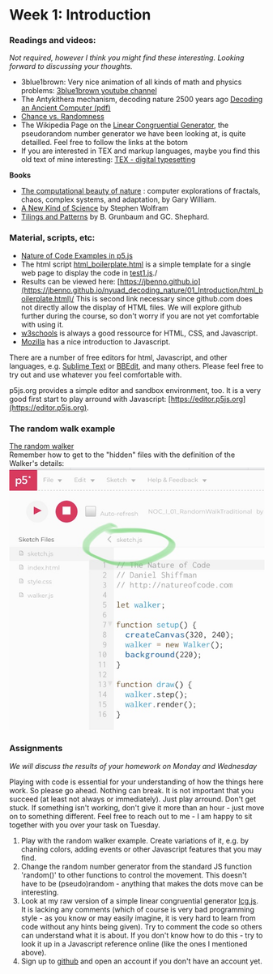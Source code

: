# Week 1: Introduction

### Readings and videos:
*Not required, however I think you might find these interesting. Looking forward to discussing your thoughts.*

- 3blue1brown: Very nice animation of all kinds of math and physics problems:
[3blue1brown youtube channel](https://www.youtube.com/channel/UCYO_jab_esuFRV4b17AJtAw/featured)
- The Antykithera mechanism, decoding nature 2500 years ago
[Decoding an Ancient Computer (pdf)](http://www.cs.virginia.edu/~robins/Decoding_an_Ancient_Computer.pdf)
- [Chance vs. Randomness](https://plato.stanford.edu/entries/chance-randomness/)
- The Wikipedia Page on the [Linear Congruential Generator](https://en.wikipedia.org/wiki/Linear_congruential_generator), the pseudorandom number generator we have been looking at, is quite detailled. Feel free to follow the links at the botom 
- If you are interested in TEX and markup languages, maybe you find this old text of mine interesting: [TEX - digital typesetting](http://en.slow-media.net/tex)

**Books**
- [The computational beauty of nature](http://bobcat.library.nyu.edu/primo-explore/fulldisplay?docid=nyu_aleph001470337&context=L&vid=NYU&search_scope=all&tab=all&lang=en_US) : computer explorations of fractals, chaos, complex systems, and adaptation, by Gary William.
- [A New Kind of Science](http://bobcat.library.nyu.edu/primo-explore/fulldisplay?docid=nyu_aleph000778690&context=L&vid=NYU&search_scope=all&tab=all&lang=en_US) by Stephen Wolfram
- [Tilings and Patterns](http://bobcat.library.nyu.edu/primo-explore/fulldisplay?docid=nyu_aleph004382597&context=L&vid=NYU&search_scope=all&isFrbr=true&tab=all&lang=en_US) by B. Grunbaum and GC. Shephard.

### Material, scripts, etc:
- [Nature of Code Examples in p5.js](https://github.com/nature-of-code/noc-examples-p5.js)
- The html script [html_boilerplate.html](https://github.com/jbenno/nyuad_decoding_nature/blob/master/01_Introduction/html_boilerplate.html) is a simple template for a single web page to display the code in [test1.js](/test1.js)./
- Results can be viewed here: [https://jbenno.github.io](https://jbenno.github.io/nyuad_decoding_nature/01_Introduction/html_boilerplate.html)/
This is second link necessary since github.com does not directly allow the display of HTML files. We will explore github further during the course, so don't worry if you are not yet comfortable with using it.
- [w3schools](https://www.w3schools.com) is always a good ressource for HTML, CSS, and Javascript.
- [Mozilla](https://developer.mozilla.org/en-US/docs/Learn/JavaScript) has a nice introduction to Javascript.

There are a number of free editors for html, Javascript, and other languages, e.g. [Sublime Text](http://www.sublimetext.com) or [BBEdit](https://www.barebones.com/), and many others. Please feel free to try out and use whatever you feel comfortable with.

p5js.org provides a simple editor and sandbox environment, too. It is a very good first start to play arround with Javascript: [https://editor.p5js.org](https://editor.p5js.org).

### The random walk example
[The random walker](https://editor.p5js.org/natureofcode/sketches/Hk4LOoSvx)\
Remember how to get to the "hidden" files with the definition of the Walker's details: ![Screenshot](IMG_0023.jpg)

### Assignments
*We will discuss the results of your homework on Monday and Wednesday*

Playing with code is essential for your understanding of how the things here work. So please go ahead. Nothing can break. It is not important that you succeed (at least not always or immediately). Just play arround. Don't get stuck. If something isn't working, don't give it more than an hour - just move on to something different. Feel free to reach out to me - I am happy to sit together with you over your task on Tuesday.

1. Play with the random walker example. Create variations of it, e.g. by chaning colors, adding events or other Javascript features that you may find.
2. Change the random number generator from the standard JS function 'random()' to other functions to control the movement. This doesn't have to be (pseudo)random - anything that makes the dots move can be interesting.
3. Look at my raw version of a simple linear congruential generator [lcg.js](/01_Introduction/lcg.js). It is lacking any comments (which of course is very bad programming style - as you know or may easily imagine, it is very hard to learn from code without any hints being given). Try to comment the code so others can understand what it is about. If you don't know how to do this - try to look it up in a Javascript reference online (like the ones I mentioned above).
3. Sign up to [github](https://github.com) and open an account if you don't have an account yet.
